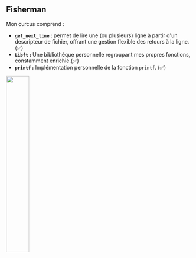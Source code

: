 ## Fisherman

 Mon curcus comprend :

- **`get_next_line` :** permet de lire une (ou plusieurs) ligne à partir d'un descripteur de fichier, offrant une gestion flexible des retours à la ligne.(✅)
- **`Libft` :** Une bibliothèque personnelle regroupant mes propres fonctions, constamment enrichie.(✅)
- **`printf` :** Implémentation personnelle de la fonction `printf`. (✅)

<img src="https://www.42lausanne.ch/wp-content/uploads/2021/01/42_logo_white.svg" style="width:35%;">

